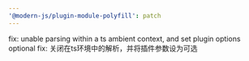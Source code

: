 ```yaml
---
'@modern-js/plugin-module-polyfill': patch
---
```


fix: unable parsing within a ts ambient context, and set plugin options optional
fix: 关闭在ts环境中的解析，并将插件参数设为可选
